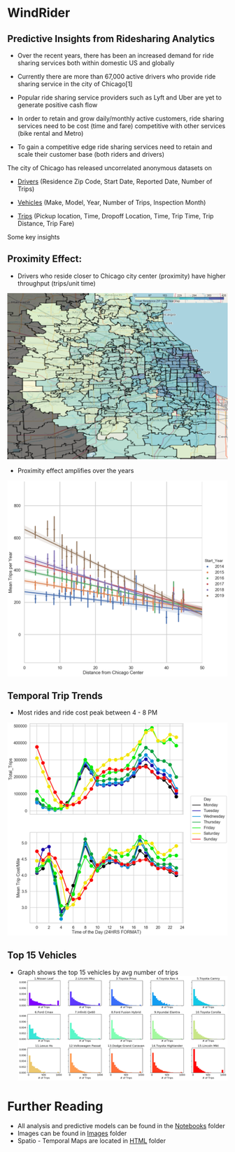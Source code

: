 ﻿# WindRider

## Predictive Insights from Ridesharing Analytics

- Over the recent years, there has been an increased demand for ride sharing services both within domestic US and globally

- Currently there are more than 67,000 active drivers who provide ride sharing service in the city of Chicago[1]

- Popular ride sharing service providers such as Lyft and Uber are yet to generate positive cash flow

- In order to retain and grow daily/monthly active customers, ride sharing services need to be cost (time and fare) competitive with other services (bike rental and Metro)

- To gain a competitive edge ride sharing services need to retain and scale their customer base (both riders and drivers)

The city of Chicago has released uncorrelated anonymous datasets on

- [Drivers](https://data.cityofchicago.org/Transportation/Transportation-Network-Providers-Drivers/j6wf-834c) (Residence Zip Code, Start Date, Reported Date, Number of Trips)

- [Vehicles](https://data.cityofchicago.org/Transportation/Transportation-Network-Providers-Vehicles/bc6b-sq4u) (Make, Model, Year, Number of Trips, Inspection Month)

- [Trips](https://data.cityofchicago.org/Transportation/Transportation-Network-Providers-Trips/m6dm-c72p) (Pickup location, Time, Dropoff Location, Time, Trip Time, Trip Distance, Trip Fare)

Some key insights

## Proximity Effect:

- Drivers who reside closer to Chicago city center (proximity) have higher throughput (trips/unit time)

![Image 2](https://github.com/swami84/WindRider/blob/master/Notebooks/Images/Driver_Num_Trips_Zip%20Code%20Map.png)

- Proximity effect amplifies over the years

![Image 1](https://github.com/swami84/WindRider/blob/master/Notebooks/Images/Distance%20vs%20Trip%20Per%20Year.png)

## Temporal Trip Trends

- Most rides and ride cost peak between 4 - 8 PM

![Image 3](https://github.com/swami84/WindRider/blob/master/Notebooks/Images/Week_Summary.png)




## Top 15 Vehicles

- Graph shows the top 15 vehicles by avg number of trips
![Image 4](https://github.com/swami84/WindRider/blob/master/Notebooks/Images/Top%2015%20Vehicles.png)

# Further Reading
- All analysis and predictive models can be found in the [Notebooks](https://github.com/swami84/WindRider/tree/master/Notebooks) folder
- Images can be found in [Images](https://github.com/swami84/WindRider/tree/master/Notebooks/Images) folder
- Spatio - Temporal Maps are located in [HTML](https://github.com/swami84/WindRider/tree/master/Notebooks/HTML) folder
